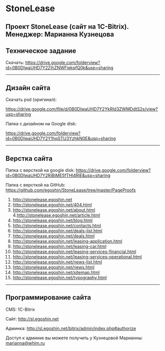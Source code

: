 # StoneLease

Проект StoneLease (сайт на 1C-Bitrix). Менеджер: Марианна Кузнецова
-----

## Техническое задание

Скачать: https://drive.google.com/folderview?id=0B0DIwaUHD7Y2ZjhZNWFiekpfQ0k&usp=sharing

-----

## Дизайн сайта

Скачать psd (оригинал): 

https://drive.google.com/file/d/0B0DIwaUHD7Y2YkRId3ZWMDdtS2s/view?usp=sharing

Папка с дизайном на Google disk: 

https://drive.google.com/folderview?id=0B0DIwaUHD7Y2Y1hqSTU3YzhkN0E&usp=sharing

-----

## Верстка сайта

Папка с версткой на google disk: https://drive.google.com/folderview?id=0B0DIwaUHD7Y2RjBiME5fTHl4RlE&usp=sharing

Папка с версткой на GitHub: https://github.com/egoshin/StoneLease/tree/master/PageProofs

1. http://stonelease.egoshin.net
2. http://stonelease.egoshin.net/404.html
3. http://stonelease.egoshin.net/about.html
4.http://stonelease.egoshin.net/article.html
5. http://stonelease.egoshin.net/blog.html
6. http://stonelease.egoshin.net/contacts.html
7. http://stonelease.egoshin.net/deals-list.html
8. http://stonelease.egoshin.net/deals.html
9. http://stonelease.egoshin.net/leasing-application.html
10. http://stonelease.egoshin.net/leasing-car.html
11. http://stonelease.egoshin.net/leasing-services-financial.html
12. http://stonelease.egoshin.net/leasing-services-operational.html
13. http://stonelease.egoshin.net/news-list.html
14. http://stonelease.egoshin.net/news.html
15. http://stonelease.egoshin.net/sitemap.html
16. http://stonelease.egoshin.net/typography.html

-----

## Программирование сайта

CMS: 1C-Bitrix

Сайт: http://sl.egoshin.net

Админка: http://sl.egoshin.net/bitrix/admin/index.php#authorize

Доступ к админке вы можете получить у Кузнецовой Марианны: marianna@whim.ru
